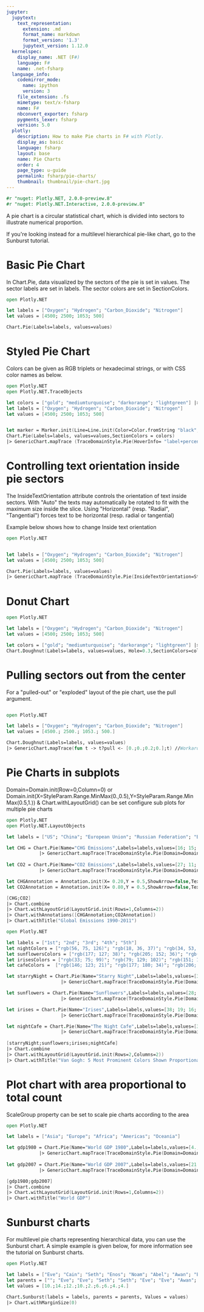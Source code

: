 ```yaml
---
jupyter:
  jupytext:
    text_representation:
      extension: .md
      format_name: markdown
      format_version: '1.3'
      jupytext_version: 1.12.0
  kernelspec:
    display_name: .NET (F#)
    language: F#
    name: .net-fsharp
  language_info:
    codemirror_mode:
      name: ipython
      version: 3
    file_extension: .fs
    mimetype: text/x-fsharp
    name: F#
    nbconvert_exporter: fsharp
    pygments_lexer: fsharp
    version: 5.0
  plotly:
    description: How to make Pie charts in F# with Plotly.
    display_as: basic
    language: fsharp
    layout: base
    name: Pie Charts
    order: 4
    page_type: u-guide
    permalink: fsharp/pie-charts/
    thumbnail: thumbnail/pie-chart.jpg
---
```


```fsharp  dotnet_interactive={"language": "fsharp"}
#r "nuget: Plotly.NET, 2.0.0-preview.8"
#r "nuget: Plotly.NET.Interactive, 2.0.0-preview.8"
```

A pie chart is a circular statistical chart, which is divided into sectors to illustrate numerical proportion.

If you're looking instead for a multilevel hierarchical pie-like chart, go to the Sunburst tutorial.


# Basic Pie Chart

In Chart.Pie, data visualized by the sectors of the pie is set in values. The sector labels are set in labels. The sector colors are set in SectionColors.

```fsharp  dotnet_interactive={"language": "fsharp"}
open Plotly.NET

let labels = ["Oxygen"; "Hydrogen"; "Carbon_Dioxide"; "Nitrogen"]
let values = [4500; 2500; 1053; 500]

Chart.Pie(Labels=labels, values=values)
```

# Styled Pie Chart

Colors can be given as RGB triplets or hexadecimal strings, or with CSS color names as below.

```fsharp  dotnet_interactive={"language": "fsharp"}
open Plotly.NET
open Plotly.NET.TraceObjects

let colors = ["gold"; "mediumturquoise"; "darkorange"; "lightgreen"] |> Seq.map (fun c -> Color.fromString c)
let labels = ["Oxygen"; "Hydrogen"; "Carbon_Dioxide"; "Nitrogen"]
let values = [4500; 2500; 1053; 500]


let marker = Marker.init(Line=Line.init(Color=Color.fromString "black",Width=2.))
Chart.Pie(Labels=labels, values=values,SectionColors = colors)
|> GenericChart.mapTrace (TraceDomainStyle.Pie(HoverInfo= "label+percent",TextInfo=StyleParam.TextInfo.Value,TextFont=Font.init(Size=20.),Marker=marker))
```

# Controlling text orientation inside pie sectors

The InsideTextOrientation attribute controls the orientation of text inside sectors. With "Auto" the texts may automatically be rotated to fit with the maximum size inside the slice. Using "Horizontal" (resp. "Radial", "Tangential") forces text to be horizontal (resp. radial or tangential)

Example below shows how to change Inside text orientation

```fsharp  dotnet_interactive={"language": "fsharp"}
open Plotly.NET


let labels = ["Oxygen"; "Hydrogen"; "Carbon_Dioxide"; "Nitrogen"]
let values = [4500; 2500; 1053; 500]

Chart.Pie(Labels=labels, values=values)
|> GenericChart.mapTrace (TraceDomainStyle.Pie(InsideTextOrientation=StyleParam.InsideTextOrientation.Radial))
```

# Donut Chart

```fsharp  dotnet_interactive={"language": "fsharp"}
open Plotly.NET

let labels = ["Oxygen"; "Hydrogen"; "Carbon_Dioxide"; "Nitrogen"]
let values = [4500; 2500; 1053; 500]

let colors = ["gold"; "mediumturquoise"; "darkorange"; "lightgreen"] |> Seq.map (fun c -> Color.fromString c)
Chart.Doughnut(Labels=labels, values=values, Hole=0.3,SectionColors=colors)
```

# Pulling sectors out from the center

For a "pulled-out" or "exploded" layout of the pie chart, use the pull argument. 

```fsharp  dotnet_interactive={"language": "fsharp"}

open Plotly.NET

let labels = ["Oxygen"; "Hydrogen"; "Carbon_Dioxide"; "Nitrogen"]
let values = [4500.; 2500.; 1053.; 500.]

Chart.Doughnut(Labels=labels, values=values)
|> GenericChart.mapTrace(fun t -> t?pull <- [0.;0.;0.2;0.];t) //Workaround
```

# Pie Charts in subplots

Domain=Domain.init(Row=0,Column=0) or Domain.init(X=StyleParam.Range.MinMax(0.,0.5),Y=StyleParam.Range.MinMax(0.5,1.)) & Chart.withLayoutGrid() can be set configure sub plots for multiple pie charts


```fsharp  dotnet_interactive={"language": "fsharp"}
open Plotly.NET
open Plotly.NET.LayoutObjects

let labels = ["US"; "China"; "European Union"; "Russian Federation"; "Brazil"; "India"; "Rest of the World"]

let CHG = Chart.Pie(Name="CHG Emissions",Labels=labels,values=[16; 15; 12; 6; 5; 4; 42])
            |> GenericChart.mapTrace(TraceDomainStyle.Pie(Domain=Domain.init(Row=0,Column=0),HoverInfo="label+percent+name",Hole=0.4))
            
let CO2 = Chart.Pie(Name="CO2 Emissions",Labels=labels,values=[27; 11; 25; 8; 1; 3; 25])
            |> GenericChart.mapTrace(TraceDomainStyle.Pie(Domain=Domain.init(Row=0,Column=1),HoverInfo="label+percent+name",Hole=0.4))

let CHGAnnotation = Annotation.init(X= 0.20,Y = 0.5,ShowArrow=false,Text="CHG",Font=Font.init(Size=20.))
let CO2Annotation = Annotation.init(X= 0.80,Y = 0.5,ShowArrow=false,Text="CO2",Font=Font.init(Size=20.))

[CHG;CO2] 
|> Chart.combine
|> Chart.withLayoutGrid(LayoutGrid.init(Rows=1,Columns=2))
|> Chart.withAnnotations([CHGAnnotation;CO2Annotation])
|> Chart.withTitle("Global Emissions 1990-2011")

```

```fsharp  dotnet_interactive={"language": "fsharp"}
open Plotly.NET

let labels = ["1st"; "2nd"; "3rd"; "4th"; "5th"]
let nightColors = ["rgb(56, 75, 126)"; "rgb(18, 36, 37)"; "rgb(34, 53, 101)"; "rgb(36, 55, 57)"; "rgb(6, 4, 4)"] |> Seq.map (fun c -> Color.fromString c)
let sunflowersColors = ["rgb(177; 127; 38)"; "rgb(205; 152; 36)"; "rgb(99; 79; 37)"; "rgb(129; 180; 179)"; "rgb(124; 103; 37)"] |> Seq.map (fun c -> Color.fromString c)
let irisesColors = ["rgb(33; 75; 99)"; "rgb(79; 129; 102)"; "rgb(151; 179; 100)";"rgb(175; 49; 35)"; "rgb(36; 73; 147)"] |> Seq.map (fun c -> Color.fromString c)
let cafeColors =  ["rgb(146; 123; 21)"; "rgb(177; 180; 34)"; "rgb(206; 206; 40)"; "rgb(175; 51; 21)"; "rgb(35; 36; 21)"] |> Seq.map (fun c -> Color.fromString c)

let starryNight = Chart.Pie(Name="Starry Night",Labels=labels,values=[38; 27; 18; 10; 7],SectionColors=nightColors)
                    |> GenericChart.mapTrace(TraceDomainStyle.Pie(Domain=Domain.init(X=StyleParam.Range.MinMax(0.,0.5),Y=StyleParam.Range.MinMax(0.5,1.)),HoverInfo="label+percent+name",TextInfo=StyleParam.TextInfo.None))

let sunflowers = Chart.Pie(Name="Sunflowers",Labels=labels,values=[28; 26; 21; 15; 10],SectionColors=sunflowersColors)
                    |> GenericChart.mapTrace(TraceDomainStyle.Pie(Domain=Domain.init(X=StyleParam.Range.MinMax(0.5,1.),Y=StyleParam.Range.MinMax(0.5,1.)),HoverInfo="label+percent+name",TextInfo=StyleParam.TextInfo.None))

let irises = Chart.Pie(Name="Irises",Labels=labels,values=[38; 19; 16; 14; 13],SectionColors=irisesColors)
                    |> GenericChart.mapTrace(TraceDomainStyle.Pie(Domain=Domain.init(X=StyleParam.Range.MinMax(0.,0.5),Y=StyleParam.Range.MinMax(0.0,0.5)),HoverInfo="label+percent+name",TextInfo=StyleParam.TextInfo.None))

let nightCafe = Chart.Pie(Name="The Night Cafe",Labels=labels,values=[31; 24; 19; 18; 8],SectionColors=cafeColors)
                    |> GenericChart.mapTrace(TraceDomainStyle.Pie(Domain=Domain.init(X=StyleParam.Range.MinMax(0.5,1.0),Y=StyleParam.Range.MinMax(0.0,0.5)),HoverInfo="label+percent+name",TextInfo=StyleParam.TextInfo.None))
    
[starryNight;sunflowers;irises;nightCafe] 
|> Chart.combine
|> Chart.withLayoutGrid(LayoutGrid.init(Rows=2,Columns=2))
|> Chart.withTitle("Van Gogh: 5 Most Prominent Colors Shown Proportionally")
```

# Plot chart with area proportional to total count

ScaleGroup property can be set to scale pie charts according to the area

```fsharp  dotnet_interactive={"language": "fsharp"}
open Plotly.NET

let labels = ["Asia"; "Europe"; "Africa"; "Americas"; "Oceania"]

let gdp1980 = Chart.Pie(Name="World GDP 1980",Labels=labels,values=[4.;7.;1.;7.;0.5])
            |> GenericChart.mapTrace(TraceDomainStyle.Pie(Domain=Domain.init(Row=0,Column=0),HoverInfo="label+percent+name",ScaleGroup="one"))
            
let gdp2007 = Chart.Pie(Name="World GDP 2007",Labels=labels,values=[21.;15.;3.;19.;1.])
            |> GenericChart.mapTrace(TraceDomainStyle.Pie(Domain=Domain.init(Row=0,Column=1),HoverInfo="label+percent+name",ScaleGroup="one"))

[gdp1980;gdp2007] 
|> Chart.combine
|> Chart.withLayoutGrid(LayoutGrid.init(Rows=1,Columns=2))
|> Chart.withTitle("World GDP")
```

# Sunburst charts

For multilevel pie charts representing hierarchical data, you can use the Sunburst chart. A simple example is given below, for more information see the tutorial on Sunburst charts.

```fsharp  dotnet_interactive={"language": "fsharp"}
open Plotly.NET

let labels = ["Eve"; "Cain"; "Seth"; "Enos"; "Noam"; "Abel"; "Awan"; "Enoch"; "Azura"]
let parents = [""; "Eve"; "Eve"; "Seth"; "Seth"; "Eve"; "Eve"; "Awan"; "Eve"]
let values = [10.;14.;12.;10.;2.;6.;6.;4.;4.]

Chart.Sunburst(labels = labels, parents = parents, Values = values)
|> Chart.withMarginSize(0)
```
